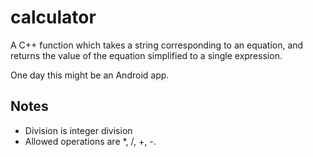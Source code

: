 # calculator

A C++ function which takes a string corresponding to an equation, and returns the value of the equation simplified to a single expression.

One day this might be an Android app.

## Notes

* Division is integer division
* Allowed operations are *, /, +, -.
